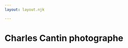 ```yaml
---
layout: layout.njk

---
```

<meta name="description" content="photographe réalise pour vous des photographies de mariage, Grossesse, Bébé, Famille, Baptême, Couple"> </head> <body class="imageFront"> <h1 class="titreA">Charles Cantin photographe</h1> <style> body { background-image:url(/images/mariage/bride-g5f1c72416_1920 (1).webp) ; background-attachment:fixed; background-size: cover; background-position: center center; } </style>